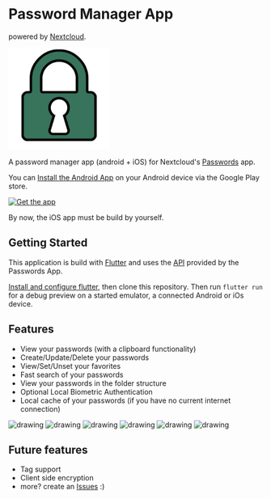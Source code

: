 # Password Manager App
powered by [Nextcloud](https://nextcloud.com/).

<img src="assets/launcher/icon.png" alt="drawing" width="200"/>

A password manager app (android + iOS) for Nextcloud's [Passwords](https://apps.nextcloud.com/apps/passwords) app.

You can [Install the Android App](https://play.google.com/store/apps/details?id=de.jbservices.nc_passwords_app) on your Android device via the Google Play store.

[<img src="https://play.google.com/intl/en_us/badges/images/generic/en-play-badge.png"
     alt="Get the app"
     height="70">](https://play.google.com/store/apps/details?id=de.jbservices.nc_passwords_app)

By now, the iOS app must be build by yourself.

## Getting Started

This application is build with [Flutter](https://flutter.dev/) and uses the [API](https://git.mdns.eu/nextcloud/passwords/wikis/developers/index) provided by the Passwords App.

[Install and configure flutter](https://flutter.dev/docs/get-started/install), then clone this repository. Then run
```flutter run```
for a debug preview on a started emulator, a connected Android or iOs device.

## Features
- View your passwords (with a clipboard functionality)
- Create/Update/Delete your passwords
- View/Set/Unset your favorites
- Fast search of your passwords
- View your passwords in the folder structure
- Optional Local Biometric Authentication
- Local cache of your passwords (if you have no current internet connection)

<img src="screenshots/passwordsListItems.png" alt="drawing" width="200"/>
<img src="screenshots/folderScreen.png" alt="drawing" width="200"/>
<img src="screenshots/editScreen.png" alt="drawing" width="200"/>
<img src="screenshots/bottomPasswordModal.png" alt="drawing" width="200"/>
<img src="screenshots/drawer.png" alt="drawing" width="200"/>
<img src="screenshots/settingsScreen.png" alt="drawing" width="200"/>

## Future features
- Tag support
- Client side encryption
- more? create an [Issues](https://gitlab.com/joleaf/nc-passwords-app/-/issues/new) :)
